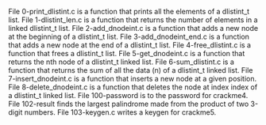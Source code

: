 File 0-print_dlistint.c is a function that prints all the elements of a dlistint_t list.
File 1-dlistint_len.c is a function that returns the number of elements in a linked dlistint_t list.
File 2-add_dnodeint.c is a function that adds a new node at the beginning of a dlistint_t list.
File 3-add_dnodeint_end.c is a function that adds a new node at the end of a dlistint_t list.
File 4-free_dlistint.c is a function that frees a dlistint_t list.
File 5-get_dnodeint.c is a function that returns the nth node of a dlistint_t linked list.
File 6-sum_dlistint.c is a function that returns the sum of all the data (n) of a dlistint_t linked list.
File 7-insert_dnodeint.c is a function that inserts a new node at a given position.
File 8-delete_dnodeint.c is a function that deletes the node at index index of a dlistint_t linked list.
File 100-password is to the password for crackme4.
File 102-result finds the largest palindrome made from the product of two 3-digit numbers.
File 103-keygen.c writes a keygen for crackme5.
